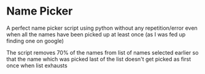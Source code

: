 # Name Picker
A perfect name picker script using python without any repetition/error even when all the names have been picked up at least once (as I was fed up finding one on google)

The script removes 70% of the names from list of names selected earlier so that the name which was picked last of the list doesn't get picked as first once when list exhausts